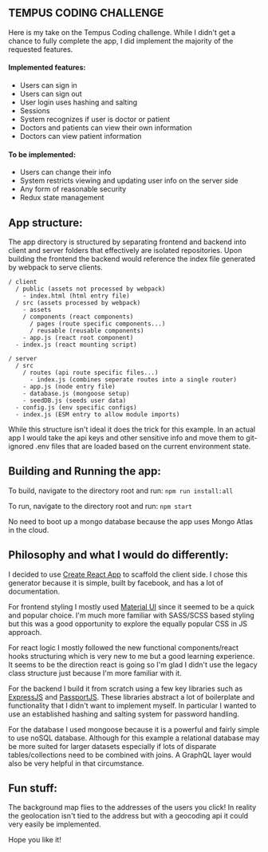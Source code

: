 ## TEMPUS CODING CHALLENGE

Here is my take on the Tempus Coding challenge. While I didn't get a chance to fully complete the app, I did implement the majority of the requested features.

####  Implemented features:
- Users can sign in
- Users can sign out
- User login uses hashing and salting
- Sessions
- System recognizes if user is doctor or patient
- Doctors and patients can view their own information
- Doctors can view patient information

#### To be implemented:
- Users can change their info
- System restricts viewing and updating user info on the server side
- Any form of reasonable security
- Redux state management

## App structure:

The app directory is structured by separating frontend and backend into client and server folders that effectively are isolated repositories. Upon building the frontend the backend would reference the index file generated by webpack to serve clients.

```
/ client
  / public (assets not processed by webpack)
    - index.html (html entry file)
  / src (assets processed by webpack)
    - assets
    / components (react components)
      / pages (route specific components...)
      / reusable (reusable components)
    - app.js (react root component)
  - index.js (react mounting script)

/ server
  / src
    / routes (api route specific files...)
      - index.js (combines seperate routes into a single router)
    - app.js (node entry file)
    - database.js (mongoose setup)
    - seedDB.js (seeds user data)
  - config.js (env specific configs)
  - index.js (ESM entry to allow module imports)
```

While this structure isn't ideal it does the trick for this example. In an actual app I would take the api keys and other sensitive info and move them to git-ignored .env files that are loaded based on the current environment state.

## Building and Running the app:
To build, navigate to the directory root and run: `npm run install:all`

To run, navigate to the directory root and run: `npm start`

No need to boot up a mongo database because the app uses Mongo Atlas in the cloud.

## Philosophy and what I would do differently:

I decided to use [Create React App](https://github.com/facebook/create-react-app) to scaffold the client side. I chose this generator because it is simple, built by facebook, and has a lot of documentation.

For frontend styling I mostly used [Material UI](https://material-ui.com/) since it seemed to be a quick and popular choice. I'm much more familiar with SASS/SCSS based styling but this was a good opportunity to explore the equally popular CSS in JS approach.

For react logic I mostly followed the new functional components/react hooks structuring which is very new to me but a good learning experience. It seems to be the direction react is going so I'm glad I didn't use the legacy class structure just because I'm more familiar with it.

For the backend I build it from scratch using a few key libraries such as [ExpressJS](https://expressjs.com/) and [PassportJS](http://www.passportjs.org/). These libraries abstract a lot of boilerplate and functionality that I didn't want to implement myself. In particular I wanted to use an established hashing and salting system for password handling.

For the database I used mongoose because it is a powerful and fairly simple to use noSQL database. Although for this example a relational database may be more suited for larger datasets especially if lots of disparate tables/collections need to be combined with joins. A GraphQL layer would also be very helpful in that circumstance.

## Fun stuff:

The background map flies to the addresses of the users you click! In reality the geolocation isn't tied to the address but with a geocoding api it could very easily be implemented.

Hope you like it!
